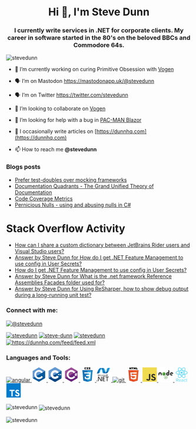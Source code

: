 <h1 align="center">Hi 👋, I'm Steve Dunn</h1>
<h3 align="center">I currently write services in .NET for corporate clients. My career in software started in the 80's on the beloved BBCs and Commodore 64s.</h3>

<p align="left"> <img src="https://komarev.com/ghpvc/?username=stevedunn&label=Profile%20views&color=0e75b6&style=flat" alt="stevedunn" /> </p>

- 🔭 I’m currently working on curing Primitive Obsession with [Vogen](https://github.com/SteveDunn/Vogen)

- 🗣 I’m on Mastodon https://mastodonapp.uk/@stevedunn

- 🗣 I’m on Twitter https://twitter.com/stevedunn

- 👯 I’m looking to collaborate on [Vogen](https://github.com/SteveDunn/Vogen)

- 🤝 I’m looking for help with a bug in [PAC-MAN Blazor](https://github.com/SteveDunn/PacManBlazor/issues/2)

- 📝 I occasionally write articles on [https://dunnhq.com](https://dunnhq.com)

- 📫 How to reach me **@stevedunn**

### Blogs posts
<!-- BLOG-POST-LIST:START -->
- [Prefer test-doubles over mocking frameworks](https://dunnhq.com/posts/2024/prefer-test-doubles-over-mocking/)
- [Documentation Quadrants - The Grand Unified Theory of Documentation](https://dunnhq.com/posts/2023/documentation-quadrants/)
- [Code Coverage Metrics](https://dunnhq.com/posts/2023/code-coverage-metrics/)
- [Pernicious Nulls - using and abusing nulls in C#](https://dunnhq.com/posts/2022/pernicious-nulls/)
<!-- BLOG-POST-LIST:END -->

# Stack Overflow Activity
<!-- STACKOVERFLOW:START -->
- [How can I share a custom dictionary between JetBrains Rider users and Visual Studio users?](https://stackoverflow.com/questions/76962839/how-can-i-share-a-custom-dictionary-between-jetbrains-rider-users-and-visual-stu)
- [Answer by Steve Dunn for How do I get .NET Feature Management to use config in User Secrets?](https://stackoverflow.com/questions/74876164/how-do-i-get-net-feature-management-to-use-config-in-user-secrets/74877522#74877522)
- [How do I get .NET Feature Management to use config in User Secrets?](https://stackoverflow.com/questions/74876164/how-do-i-get-net-feature-management-to-use-config-in-user-secrets)
- [Answer by Steve Dunn for What is the .net framework Reference Assemblies Facades folder used for?](https://stackoverflow.com/questions/48405764/what-is-the-net-framework-reference-assemblies-facades-folder-used-for/71160997#71160997)
- [Answer by Steve Dunn for Using ReSharper, how to show debug output during a long-running unit test?](https://stackoverflow.com/questions/15092438/using-resharper-how-to-show-debug-output-during-a-long-running-unit-test/70401665#70401665)
<!-- STACKOVERFLOW:END -->

<h3 align="left">Connect with me:</h3>
<p align="left">
<a href="https://mastodonapp.uk/web/@stevedunn" rel="me" target="blank"><img align="center" src="https://upload.wikimedia.org/wikipedia/commons/4/48/Mastodon_Logotype_%28Simple%29.svg" alt="@stevedunn" height="30" width="40" /></a>

<a href="https://twitter.com/stevedunn" target="blank"><img align="center" src="https://raw.githubusercontent.com/rahuldkjain/github-profile-readme-generator/master/src/images/icons/Social/twitter.svg" alt="stevedunn" height="30" width="40" /></a>
<a href="https://stackoverflow.com/users/steve-dunn" target="blank"><img align="center" src="https://raw.githubusercontent.com/rahuldkjain/github-profile-readme-generator/master/src/images/icons/Social/stack-overflow.svg" alt="steve-dunn" height="30" width="40" /></a>
<a href="https://www.leetcode.com/stevedunn" target="blank"><img align="center" src="https://raw.githubusercontent.com/rahuldkjain/github-profile-readme-generator/master/src/images/icons/Social/leet-code.svg" alt="stevedunn" height="30" width="40" /></a>
<a href="/https://dunnhq.com/feed/feed.xml" target="blank"><img align="center" src="https://raw.githubusercontent.com/rahuldkjain/github-profile-readme-generator/master/src/images/icons/Social/rss.svg" alt="https://dunnhq.com/feed/feed.xml" height="30" width="40" /></a>
</p>

<h3 align="left">Languages and Tools:</h3>
<p align="left"> <a href="https://angular.io" target="_blank" rel="noreferrer"> <img src="https://angular.io/assets/images/logos/angular/angular.svg" alt="angular" width="40" height="40"/> </a> <a href="https://www.cprogramming.com/" target="_blank" rel="noreferrer"> <img src="https://raw.githubusercontent.com/devicons/devicon/master/icons/c/c-original.svg" alt="c" width="40" height="40"/> </a> <a href="https://www.w3schools.com/cpp/" target="_blank" rel="noreferrer"> <img src="https://raw.githubusercontent.com/devicons/devicon/master/icons/cplusplus/cplusplus-original.svg" alt="cplusplus" width="40" height="40"/> </a> <a href="https://www.w3schools.com/cs/" target="_blank" rel="noreferrer"> <img src="https://raw.githubusercontent.com/devicons/devicon/master/icons/csharp/csharp-original.svg" alt="csharp" width="40" height="40"/> </a> <a href="https://www.w3schools.com/css/" target="_blank" rel="noreferrer"> <img src="https://raw.githubusercontent.com/devicons/devicon/master/icons/css3/css3-original-wordmark.svg" alt="css3" width="40" height="40"/> </a> <a href="https://dotnet.microsoft.com/" target="_blank" rel="noreferrer"> <img src="https://raw.githubusercontent.com/devicons/devicon/master/icons/dot-net/dot-net-original-wordmark.svg" alt="dotnet" width="40" height="40"/> </a> <a href="https://git-scm.com/" target="_blank" rel="noreferrer"> <img src="https://www.vectorlogo.zone/logos/git-scm/git-scm-icon.svg" alt="git" width="40" height="40"/> </a> <a href="https://www.w3.org/html/" target="_blank" rel="noreferrer"> <img src="https://raw.githubusercontent.com/devicons/devicon/master/icons/html5/html5-original-wordmark.svg" alt="html5" width="40" height="40"/> </a> <a href="https://developer.mozilla.org/en-US/docs/Web/JavaScript" target="_blank" rel="noreferrer"> <img src="https://raw.githubusercontent.com/devicons/devicon/master/icons/javascript/javascript-original.svg" alt="javascript" width="40" height="40"/> </a> <a href="https://nodejs.org" target="_blank" rel="noreferrer"> <img src="https://raw.githubusercontent.com/devicons/devicon/master/icons/nodejs/nodejs-original-wordmark.svg" alt="nodejs" width="40" height="40"/> </a> <a href="https://reactjs.org/" target="_blank" rel="noreferrer"> <img src="https://raw.githubusercontent.com/devicons/devicon/master/icons/react/react-original-wordmark.svg" alt="react" width="40" height="40"/> </a> <a href="https://www.typescriptlang.org/" target="_blank" rel="noreferrer"> <img src="https://raw.githubusercontent.com/devicons/devicon/master/icons/typescript/typescript-original.svg" alt="typescript" width="40" height="40"/> </a> </p>

<p><img align="left" src="https://github-readme-stats.vercel.app/api/top-langs?username=stevedunn&show_icons=true&locale=en&layout=compact" alt="stevedunn" /></p>

<p>&nbsp;<img align="center" src="https://github-readme-stats.vercel.app/api?username=stevedunn&show_icons=true&locale=en" alt="stevedunn" /></p>

<p><img align="center" src="https://github-readme-streak-stats.herokuapp.com/?user=stevedunn&" alt="stevedunn" /></p>
